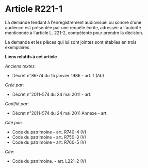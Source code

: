 # Article R221-1

La demande tendant à l'enregistrement audiovisuel ou sonore d'une audience est présentée par une requête écrite, adressée à
l'autorité mentionnée à l'article L. 221-2, compétente pour prendre la décision.

La demande et les pièces qui lui sont jointes sont établies en trois exemplaires.

**Liens relatifs à cet article**

_Anciens textes_:

  - Décret n°86-74 du 15 janvier 1986 - art. 1 (Ab)

_Créé par_:

  - Décret n°2011-574 du 24 mai 2011  - art.

_Codifié par_:

  - Décret n°2011-574 du 24 mai 2011 Annexe - art.

_Cité par_:

  - Code du patrimoine - art. R740-4 (V)
  - Code du patrimoine - art. R750-3 (V)
  - Code du patrimoine - art. R760-5 (V)

_Cite_:

  - Code du patrimoine. - art. L221-2 (V)
